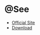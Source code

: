 # @See
* [Official Site](http://lpsolve.sourceforge.net/)
* [Download](https://sourceforge.net/projects/lpsolve/files/lpsolve/5.5.2.5/)
